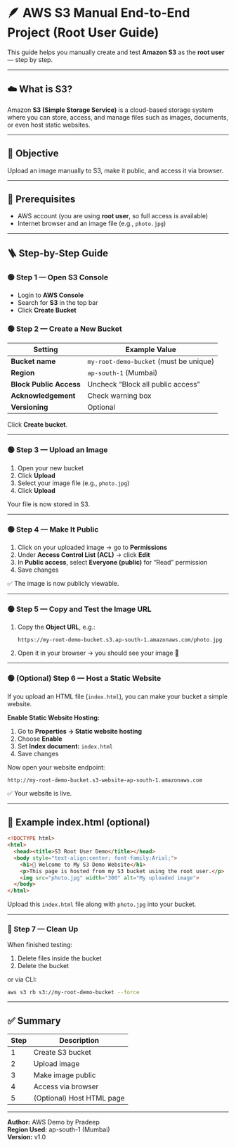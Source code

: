 # 🪶 AWS S3 Manual End-to-End Project (Root User Guide)

This guide helps you manually create and test **Amazon S3** as the **root user** — step by step.

---

## ☁️ What is S3?
Amazon **S3 (Simple Storage Service)** is a cloud-based storage system where you can store, access, and manage files such as images, documents, or even host static websites.

---

## 🎯 Objective
Upload an image manually to S3, make it public, and access it via browser.

---

## 🧰 Prerequisites
- AWS account (you are using **root user**, so full access is available)
- Internet browser and an image file (e.g., `photo.jpg`)

---

## 🪜 Step-by-Step Guide

### 🟢 Step 1 — Open S3 Console
- Login to **AWS Console**
- Search for **S3** in the top bar
- Click **Create Bucket**

### 🟢 Step 2 — Create a New Bucket
| Setting | Example Value |
|----------|----------------|
| **Bucket name** | `my-root-demo-bucket` (must be unique) |
| **Region** | `ap-south-1` (Mumbai) |
| **Block Public Access** | Uncheck “Block all public access” |
| **Acknowledgement** | Check warning box |
| **Versioning** | Optional |

Click **Create bucket**.

---

### 🟢 Step 3 — Upload an Image
1. Open your new bucket
2. Click **Upload**
3. Select your image file (e.g., `photo.jpg`)
4. Click **Upload**

Your file is now stored in S3.

---

### 🟢 Step 4 — Make It Public
1. Click on your uploaded image → go to **Permissions**
2. Under **Access Control List (ACL)** → click **Edit**
3. In **Public access**, select **Everyone (public)** for “Read” permission
4. Save changes

✅ The image is now publicly viewable.

---

### 🟢 Step 5 — Copy and Test the Image URL
1. Copy the **Object URL**, e.g.:
   ```
   https://my-root-demo-bucket.s3.ap-south-1.amazonaws.com/photo.jpg
   ```
2. Open it in your browser → you should see your image 🎉

---

### 🟢 (Optional) Step 6 — Host a Static Website
If you upload an HTML file (`index.html`), you can make your bucket a simple website.

**Enable Static Website Hosting:**
1. Go to **Properties → Static website hosting**
2. Choose **Enable**
3. Set **Index document:** `index.html`
4. Save changes

Now open your website endpoint:
```
http://my-root-demo-bucket.s3-website-ap-south-1.amazonaws.com
```

✅ Your website is live.

---

## 🧾 Example index.html (optional)

```html
<!DOCTYPE html>
<html>
  <head><title>S3 Root User Demo</title></head>
  <body style="text-align:center; font-family:Arial;">
    <h1>🚀 Welcome to My S3 Demo Website</h1>
    <p>This page is hosted from my S3 bucket using the root user.</p>
    <img src="photo.jpg" width="300" alt="My uploaded image">
  </body>
</html>
```

Upload this `index.html` file along with `photo.jpg` into your bucket.

---

### 🧹 Step 7 — Clean Up
When finished testing:
1. Delete files inside the bucket
2. Delete the bucket

or via CLI:
```bash
aws s3 rb s3://my-root-demo-bucket --force
```

---

## ✅ Summary

| Step | Description |
|------|--------------|
| 1 | Create S3 bucket |
| 2 | Upload image |
| 3 | Make image public |
| 4 | Access via browser |
| 5 | (Optional) Host HTML page |

---

**Author:** AWS Demo by Pradeep  
**Region Used:** ap-south-1 (Mumbai)  
**Version:** v1.0  
